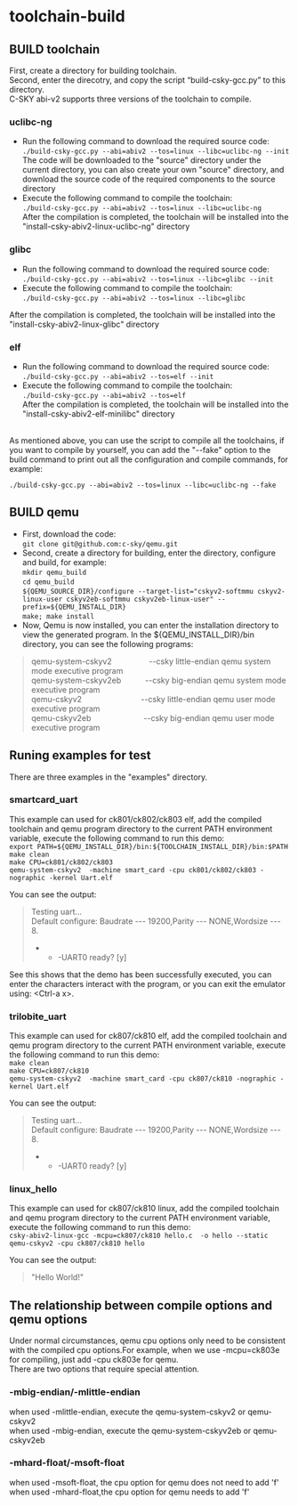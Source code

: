 # toolchain-build

## BUILD toolchain
First, create a directory for building toolchain.<br>
Second, enter the direcotry, and copy the script “build-csky-gcc.py” to this directory.<br>
C-SKY abi-v2 supports three versions of the toolchain to compile.<br>
### uclibc-ng
* Run the following command to download the required source code:<br>
`./build-csky-gcc.py --abi=abiv2 --tos=linux --libc=uclibc-ng --init`<br>
The code will be downloaded to the "source" directory under the current directory, you can also create your own "source" directory, and download the source code of the required components to the source directory<br>
* Execute the following command to compile the toolchain:<br>
`./build-csky-gcc.py --abi=abiv2 --tos=linux --libc=uclibc-ng`<br>
After the compilation is completed, the toolchain will be installed into the "install-csky-abiv2-linux-uclibc-ng" directory<br>
### glibc
* Run the following command to download the required source code:<br>
`./build-csky-gcc.py --abi=abiv2 --tos=linux --libc=glibc --init`<br>
* Execute the following command to compile the toolchain:<br>
`./build-csky-gcc.py --abi=abiv2 --tos=linux --libc=glibc`<br>

After the compilation is completed, the toolchain will be installed into the "install-csky-abiv2-linux-glibc" directory<br>
### elf
* Run the following command to download the required source code:<br>
`./build-csky-gcc.py --abi=abiv2 --tos=elf --init`<br>
* Execute the following command to compile the toolchain:<br>
`./build-csky-gcc.py --abi=abiv2 --tos=elf`<br>
After the compilation is completed, the toolchain will be installed into the "install-csky-abiv2-elf-minilibc" directory<br>
<br>
As mentioned above, you can use the script to compile all the toolchains, if you want to compile by yourself, you can add the "--fake" option to the build command to print out all the configuration and compile commands, for example:<br>

`./build-csky-gcc.py --abi=abiv2 --tos=linux --libc=uclibc-ng --fake`<br>



## BUILD qemu
* First, download the code:<br>
`git clone git@github.com:c-sky/qemu.git`<br>
* Second, create a directory for building, enter the directory, configure and build, for example:<br>
`mkdir qemu_build`<br>
`cd qemu_build`<br>
`${QEMU_SOURCE_DIR}/configure --target-list="cskyv2-softmmu cskyv2-linux-user cskyv2eb-softmmu cskyv2eb-linux-user" --prefix=${QEMU_INSTALL_DIR}`<br>
`make; make install`<br>
* Now, Qemu is now installed, you can enter the installation directory to view the generated program. In the ${QEMU_INSTALL_DIR}/bin directory, you can see the following programs:
>qemu-system-cskyv2&nbsp;&nbsp;&nbsp;&nbsp;&nbsp;&nbsp;&nbsp;&nbsp;&nbsp;&nbsp;&nbsp;&nbsp;&nbsp;&nbsp;&nbsp;&nbsp;&nbsp;--csky little-endian qemu system mode executive program<br>
>qemu-system-cskyv2eb&nbsp;&nbsp;&nbsp;&nbsp;&nbsp;&nbsp;&nbsp;&nbsp;&nbsp;&nbsp;&nbsp;--csky big-endian qemu system mode executive program<br>
>qemu-cskyv2&nbsp;&nbsp;&nbsp;&nbsp;&nbsp;&nbsp;&nbsp;&nbsp;&nbsp;&nbsp;&nbsp;&nbsp;&nbsp;&nbsp;&nbsp;&nbsp;&nbsp;&nbsp;&nbsp;&nbsp;&nbsp;&nbsp;&nbsp;&nbsp;&nbsp;&nbsp;&nbsp;--csky little-endian qemu user mode executive program<br>
>qemu-cskyv2eb&nbsp;&nbsp;&nbsp;&nbsp;&nbsp;&nbsp;&nbsp;&nbsp;&nbsp;&nbsp;&nbsp;&nbsp;&nbsp;&nbsp;&nbsp;&nbsp;&nbsp;&nbsp;&nbsp;&nbsp;&nbsp;&nbsp;&nbsp;&nbsp;--csky big-endian qemu user mode executive program<br>
  
  

## Runing examples for test
There are three examples in the "examples" directory.<br>
### smartcard_uart
This example can used for ck801/ck802/ck803 elf, add the compiled toolchain and qemu program directory to the current PATH environment variable, execute the following command to run this demo:<br>
`export PATH=${QEMU_INSTALL_DIR}/bin:${TOOLCHAIN_INSTALL_DIR}/bin:$PATH`<br>
`make clean`<br>
`make CPU=ck801/ck802/ck803`<br>
`qemu-system-cskyv2  -machine smart_card -cpu ck801/ck802/ck803 -nographic -kernel Uart.elf`<br>

You can see the output:<br>
>Testing uart...<br>
>Default configure: Baudrate --- 19200,Parity --- NONE,Wordsize --- 8. <br>
>- - -UART0 ready? [y]<br>

See this shows that the demo has been successfully executed, you can enter the characters interact with the program, or you can exit the emulator using: \<Ctrl-a x\>.
### trilobite_uart
This example can used for ck807/ck810 elf, add the compiled toolchain and qemu program directory to the current PATH environment variable, execute the following command to run this demo:<br>
`make clean`<br>
`make CPU=ck807/ck810`<br>
`qemu-system-cskyv2  -machine smart_card -cpu ck807/ck810 -nographic -kernel Uart.elf`<br>

You can see the output:<br>
>Testing uart...<br>
>Default configure: Baudrate --- 19200,Parity --- NONE,Wordsize --- 8. <br>
>- - -UART0 ready? [y]<br>
### linux_hello
This example can used for ck807/ck810 linux, add the compiled toolchain and qemu program directory to the current PATH environment variable, execute the following command to run this demo:<br>
`csky-abiv2-linux-gcc -mcpu=ck807/ck810 hello.c  -o hello --static`<br>
`qemu-cskyv2 -cpu ck807/ck810 hello`<br>

You can see the output:<br>
>"Hello World!"<br>


## The relationship between compile options and qemu options
Under normal circumstances, qemu cpu options only need to be consistent with the compiled cpu options.For example, when we use -mcpu=ck803e for compiling, just add -cpu ck803e for qemu.<br>
There are two options that require special attention.<br>
### -mbig-endian/-mlittle-endian
when used -mlittle-endian, execute the qemu-system-cskyv2 or qemu-cskyv2<br>
when used -mbig-endian, execute the qemu-system-cskyv2eb or qemu-cskyv2eb<br>
### -mhard-float/-msoft-float
when used -msoft-float, the cpu option for qemu does not need to add 'f'<br>
when used -mhard-float,the cpu option for qemu needs to add 'f'<br>
  
